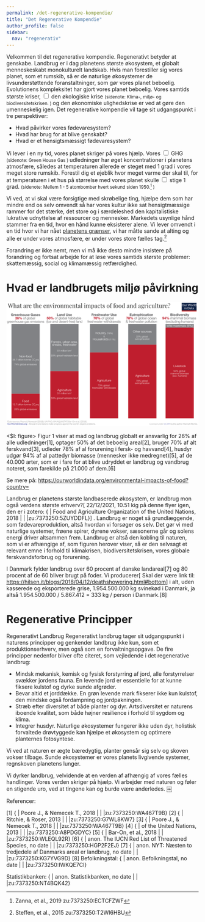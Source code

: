 ```yaml
---
permalink: /det-regenerative-kompendie/
title: "Det Regenerative Kompendie"
author_profile: false
sidebar:
  nav: "regenerativ"
---
```

Velkommen til det regenerative kompendie.
Regenerativt betyder at genskabe. Landbrug er i dag planetens største økosystem, et globalt menneskeskabt monokulturelt landskab. Hvis man forestiller sig vores planet, som et rumskib, så er de naturlige økosystemer de livsunderstøttende foranstaltninger, som gør vores planet beboelig. Evolutionens kompleksitet har gjort vores planet beboelig. Vores samtids største kriser, 
<span class="sidenote">
  <input
    aria-label="Show sidenote"
    type="checkbox"
    id="sidenote__checkbox--1"
    class="sidenote__checkbox">
  <label
    tabindex="0"
    title="Sidenote content"
    aria-describedby="sidenote-1"
    for="sidenote__checkbox--1"
    class="sidenote__button sidenote__button--number-1
  ">den økologiske krise</label>
  <small
    id="sidenote-1"
    class="sidenote__content sidenote__content--number-1">
    <span class="sidenote__content-parenthesis
    "> (sidenote: </span>
    Klima-, miljø- og biodiversitetskrisen.
    <span class="sidenote__content-parenthesis">)</span>
  </small>
</span> og den økonomiske ulighedskrise er ved at gøre den umenneskelig igen. Det regenerative kompendie vil tage sit udgangspunkt i tre perspektiver: 

 - Hvad påvirker vores fødevaresystem?
 - Hvad har brug for at blive genskabt?
 - Hvad er et hensigtsmæssigt fødevaresystem? 

Vi lever i en ny tid, vores planet skriger på vores hjælp. Vores <span class="sidenote">
  <input
    aria-label="Show sidenote"
    type="checkbox"
    id="sidenote__checkbox--1"
    class="sidenote__checkbox">
  <label
    tabindex="0"
    title="Sidenote content"
    aria-describedby="sidenote-1"
    for="sidenote__checkbox--1"
    class="sidenote__button sidenote__button--number-1
  ">GHG</label>
  <small
    id="sidenote-1"
    class="sidenote__content sidenote__content--number-1">
    <span class="sidenote__content-parenthesis
    "> (sidenote: </span>
    Green House Gas
    <span class="sidenote__content-parenthesis">)</span>
  </small>
</span> udledninger har øget koncentrationer i planetens atmosfære, således at temperaturen allerede er steget med 1 grad i vores meget store rumskib. Forestil dig et øjeblik hvor meget varme der skal til, for at temperaturen i et hus på størrelse med vores planet skulle <span class="sidenote">
  <input
    aria-label="Show sidenote"
    type="checkbox"
    id="sidenote__checkbox--1"
    class="sidenote__checkbox">
  <label
    tabindex="0"
    title="Sidenote content"
    aria-describedby="sidenote-1"
    for="sidenote__checkbox--1"
    class="sidenote__button sidenote__button--number-1
  ">stige 1 grad.</label>
  <small
    id="sidenote-1"
    class="sidenote__content sidenote__content--number-1">
    <span class="sidenote__content-parenthesis
    "> (sidenote: </span>
    Mellem 1 - 5 atombomber hvert sekund siden 1950.[^1]
    <span class="sidenote__content-parenthesis">)</span>
  </small>
</span>

Vi ved, at vi skal være forsigtige med skrøbelige ting, hjælpe dem som har mindre end os selv omvendt så har vores kultur ikke sat hensigtmæssige rammer for det stærke, det store og i særdeleshed den kapitalistiske lukrative udnyttelse af ressourcer og mennesker. 
Markedets usynlige hånd stammer fra en tid, hvor en hånd kunne eksisterer alene. Vi lever omvendt i en tid hvor vi har nået [planetens grænser](https://stockholmresilience.org/research/planetary-boundaries.html), vi har måtte sande at alting og alle er under vores atmosfære, er under vores store fælles tag.[^footnote]

Forandring er ikke nemt, men vi må ikke desto mindre insistere på forandring og fortsat arbejde for at løse vores samtids største problemer: skattemæssig, social og klimamæssig retfærdighed.

# Hvad er landbrugets miljø påvirkning

![World in data - what are the enviromental impacts of agriculture](/assets/images/What-are-the-environmental-impacts-of-agriculture.png)

<$I: figure>
Figur 1 viser at mad og landbrug globalt er ansvarlig for 26% af alle <CHC> udledninger[1], optager 50% af det beboelig areal[2], bruger 70% af alt ferskvand[3], udleder 78% af al forurening i fersk- og havvand[4], husdyr udgør 94% af al pattedyr biomasse (mennesker ikke medregnet)[5], af de 40.000 arter, som er i fare for at blive udryddet er landbrug og vandbrug noteret, som farekilde på 21.000 af dem.[6]

Se mere på: https://ourworldindata.org/environmental-impacts-of-food?country=

Landbrug er planetens største landbaserede økosystem, er landbrug mon også verdens største erhverv?[ 22/12/2021, 10.51 kig på denne flyer igen, den er i zotero:
{ | Food and Agriculture Organization of the United Nations, 2018 | | |zu:7373250:5ZUYDDFL}] . Landbrug er noget så grundlæggende, som fødevareproduktion, altså hvordan vi forsøger os selv. Det gør vi med naturlige systemer, frøene spirer, dyrene vokser, sæsonerne går og solens energi driver altsammen frem. Landbrug er altså den kobling til naturen, som vi er afhængige af, som figuren herover viser, så er den selvsagt et relevant emne i forhold til klimakrisen, biodiversitetskrisen, vores globale ferskvandsforbrug og forurening. 

I Danmark fylder landbrug over 60 procent af danske landareal[7] og 80 procent af de 60 bliver brugt på foder. Vi producerer[ Skal der være link til: https://hilsen.it/blogs/2018/04/12/deathshowering.html#bottom] i alt, uden kasserede og eksporterede grise, 1.954.500.000 kg svinekød i Danmark, ja altså 1.954.500.000 / 5.867.412 = 333 kg / person i Danmark.[8]

# Regenerative Principper

Regenerativt Landbrug
Regenerativt landbrug tager sit udgangspunkt i naturens principper og genkender landbrug ikke kun, som et produktionserhverv, men også som en forvaltningsopgave. De fire principper nedenfor bliver ofte citeret, som vejledende i det regenerative landbrug:

 * Mindsk mekanisk, kemisk og fysisk forstyrring af jord, alle forstyrrelser svækker jordens fauna. En levende jord er essentielle for at kunne fiksere kulstof og dyrke sunde afgrøder.
 * Bevar altid et jorddække. En grøn levende mark fikserer ikke kun kulstof, den mindske også fordampning og jordpakningen.
 * Stræb efter diversitet af både planter og dyr. Artsdiversitet er naturens iboende kvalitet, som både højner resilience i forhold til sygdom og klima.
 * Integrer husdyr. Naturlige økosystemer fungerer ikke uden dyr, holistisk forvaltede drøvtyggede kan hjælpe et økosystem og optimere planternes fotosyntese.

Vi ved at naturen er ægte bæredygtig, planter gensår sig selv og skoven vokser tilbage. Sunde økosystemer er vores planets livgivende systemer, regnskoven planetens lunger.

Vi dyrker landbrug, velvidende at en verden af afhængig af vores fælles handlinger. Vores verden skriger på hjælp. Vi arbejder med naturen og føler en stigende uro, ved at tingene kan og burde være anderledes.
￼





Referencer:


[^1]: Zanna, et al., 2019 zu:7373250:ECTCFZWF 

[^footnote]: Steffen, et al., 2015 zu:7373250:T2WI6HBU

[1] { | Poore J., & Nemecek T., 2018 | | |zu:7373250:WA467T9B}
[2] { | Ritchie, & Roser, 2013 | | |zu:7373250:G7WL8KW7}
[3] { | Poore J., & Nemecek T., 2018 | | |zu:7373250:WA467T9B}
[4] { | of the United Nations, 2013 | | |zu:7373250:A8PDGDYC}
[5] { | Bar-On, et al., 2018 | | |zu:7373250:WLEQL92R}
[6] { | anon. The IUCN Red List of Threatened Species, no date | | |zu:7373250:HGP2F2EJ}
[7] { | anon. NYT: Næsten to tredjedele af Danmarks areal er landbrug, no date | | |zu:7373250:KG7YVG9D}
[8] Befolkningstal: { | anon. Befolkningstal, no date | | |zu:7373250:IWKQE7CI}

Statistikbanken: { | anon. Statistikbanken, no date | | |zu:7373250:NT4BQK42}

